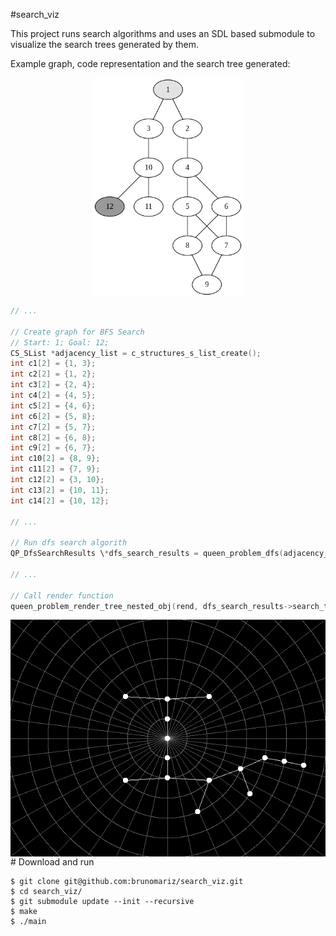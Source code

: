 #search_viz

This project runs search algorithms and uses an SDL based submodule to visualize the search trees generated by them.

Example graph, code representation and the search tree generated:

<div style="display:flex;width: 100%; height: 350px; gap:1rem;justify-content:center">
<img src="img/graph1.png"/>
</div>

```c
// ...

// Create graph for BFS Search
// Start: 1; Goal: 12;
CS_SList *adjacency_list = c_structures_s_list_create();
int c1[2] = {1, 3};
int c2[2] = {1, 2};
int c3[2] = {2, 4};
int c4[2] = {4, 5};
int c5[2] = {4, 6};
int c6[2] = {5, 8};
int c7[2] = {5, 7};
int c8[2] = {6, 8};
int c9[2] = {6, 7};
int c10[2] = {8, 9};
int c11[2] = {7, 9};
int c12[2] = {3, 10};
int c13[2] = {10, 11};
int c14[2] = {10, 12};

// ...

// Run dfs search algorith
QP_DfsSearchResults \*dfs_search_results = queen_problem_dfs(adjacency_list, 1, 12);

// ...

// Call render function
queen_problem_render_tree_nested_obj(rend, dfs_search_results->search_tree->root_nodes->head->data);

```

<div style="display:flex;width: 100%; gap:1rem;justify-content:center">
<img src="img/search_tree.png"/>
</div>
# Download and run

```shell
$ git clone git@github.com:brunomariz/search_viz.git
$ cd search_viz/
$ git submodule update --init --recursive
$ make
$ ./main
```
